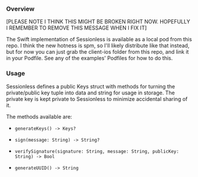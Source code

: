 ### Overview

[PLEASE NOTE I THINK THIS MIGHT BE BROKEN RIGHT NOW. HOPEFULLY I REMEMBER TO REMOVE THIS MESSAGE WHEN I FIX IT]

The Swift implementation of Sessionless is available as a local pod from this repo. 
I think the new hotness is spm, so I'll likely distribute like that instead, but for now you can just grab the client-ios folder from this repo, and link it in your Podfile.
See any of the examples' Podfiles for how to do this.

### Usage

Sessionless defines a public Keys struct with methods for turning the private/public key tuple into data and string for usage in storage. 
The private key is kept private to Sessionless to minimize accidental sharing of it.

The methods available are:

* `generateKeys() -> Keys?`

* `sign(message: String) -> String?`

* `verifySignature(signature: String, message: String, publicKey: String) -> Bool`

* `generateUUID() -> String`
